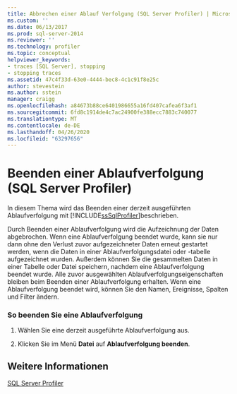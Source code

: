 ```yaml
---
title: Abbrechen einer Ablauf Verfolgung (SQL Server Profiler) | Microsoft-Dokumentation
ms.custom: ''
ms.date: 06/13/2017
ms.prod: sql-server-2014
ms.reviewer: ''
ms.technology: profiler
ms.topic: conceptual
helpviewer_keywords:
- traces [SQL Server], stopping
- stopping traces
ms.assetid: 47c4f33d-63e0-4444-bec8-4c1c91f8e25c
author: stevestein
ms.author: sstein
manager: craigg
ms.openlocfilehash: a84673b88ce6401986655a16fd407cafea6f3af1
ms.sourcegitcommit: 6fd8c1914de4c7ac24900fe388ecc7883c740077
ms.translationtype: MT
ms.contentlocale: de-DE
ms.lasthandoff: 04/26/2020
ms.locfileid: "63297656"
---
```

# <a name="stop-a-trace-sql-server-profiler"></a>Beenden einer Ablaufverfolgung (SQL Server Profiler)
  In diesem Thema wird das Beenden einer derzeit ausgeführten Ablaufverfolgung mit [!INCLUDE[ssSqlProfiler](../../includes/sssqlprofiler-md.md)]beschrieben.  
  
 Durch Beenden einer Ablaufverfolgung wird die Aufzeichnung der Daten abgebrochen. Wenn eine Ablaufverfolgung beendet wurde, kann sie nur dann ohne den Verlust zuvor aufgezeichneter Daten erneut gestartet werden, wenn die Daten in einer Ablaufverfolgungsdatei oder -tabelle aufgezeichnet wurden. Außerdem können Sie die gesammelten Daten in einer Tabelle oder Datei speichern, nachdem eine Ablaufverfolgung beendet wurde. Alle zuvor ausgewählten Ablaufverfolgungseigenschaften bleiben beim Beenden einer Ablaufverfolgung erhalten. Wenn eine Ablaufverfolgung beendet wird, können Sie den Namen, Ereignisse, Spalten und Filter ändern.  
  
### <a name="to-stop-a-trace"></a>So beenden Sie eine Ablaufverfolgung  
  
1.  Wählen Sie eine derzeit ausgeführte Ablaufverfolgung aus.  
  
2.  Klicken Sie im Menü **Datei** auf **Ablaufverfolgung beenden**.  
  
## <a name="see-also"></a>Weitere Informationen  
 [SQL Server Profiler](sql-server-profiler.md)  
  
  
